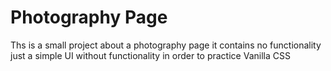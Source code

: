 # Photography Page 
Ths is a small project about a photography page it contains no functionality just a simple UI without functionality in order to practice Vanilla CSS
